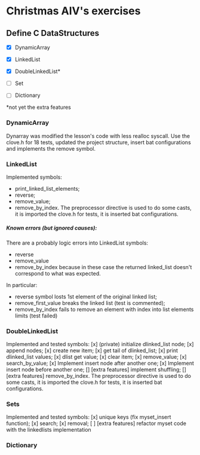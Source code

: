 # Christmas AIV's exercises

## Define C DataStructures
- [x] DynamicArray
- [x] LinkedList
- [x] DoubleLinkedList*
- [ ] Set
- [ ] Dictionary


*not yet the extra features

### DynamicArray
Dynarray was modified the lesson's code with less realloc syscall.
Use the clove.h for 18 tests, updated the project structure, insert bat configurations
and implements the remove symbol.

### LinkedList
Implemented symbols:
 - print_linked_list_elements;
 - reverse;
 - remove_value;
 - remove_by_index.
The preprocessor directive is used to do some casts, it is imported the clove.h
 for tests, it is inserted bat configurations.

##### Known errors (but ignored causes):
There are a probably logic errors into LinkedList symbols:
- reverse
- remove_value
- remove_by_index
because in these case the returned linked_list doesn't correspond to what was expected.

In particular:
- reverse symbol losts 1st element of the original linked list;
- remove_first_value breaks the linked list (test is commented);
- remove_by_index fails to remove an element with index into list elements
 limits (test failed)

### DoubleLinkedList
Implemented and tested symbols:
 [x] (private) initialize dlinked_list node;
 [x] append nodes;
 [x] create new item;
 [x] get tail of dlinked_list;
 [x] print dlinked_list values;
 [x] dlist get value;
 [x] clear item;
 [x] remove_value;
 [x] search_by_value;
 [x] Implement insert node after another one;
 [x] Implement insert node before another one;
 [] [extra features] implement shuffling;
 [] [extra features] remove_by_index.
The preprocessor directive is used to do some casts, it is imported the clove.h
 for tests, it is inserted bat configurations.

 ### Sets
 Implemented and tested symbols:
 [x] unique keys (fix myset_insert function);
 [x] search;
 [x] removal;
 [ ] [extra features] refactor myset code with the linkedlists implementation

 ### Dictionary